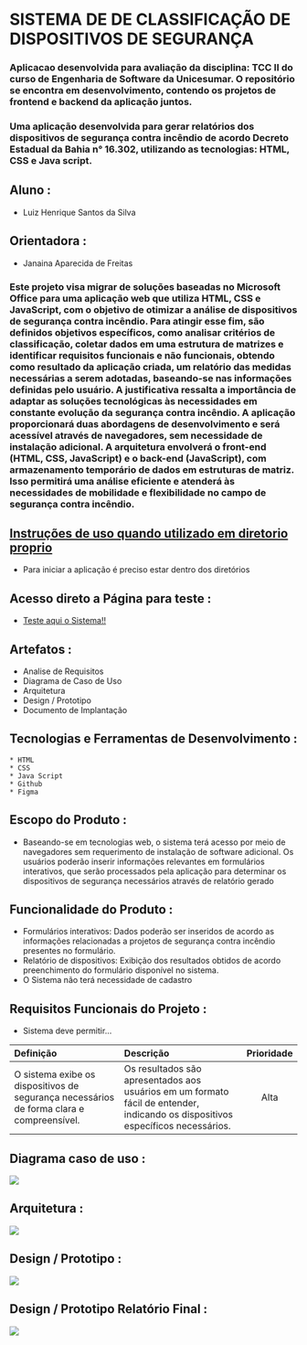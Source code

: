 # SISTEMA DE DE CLASSIFICAÇÃO DE DISPOSITIVOS DE SEGURANÇA

### Aplicacao desenvolvida para avaliação da disciplina: TCC II do curso de Engenharia de Software da Unicesumar. O repositório se encontra em desenvolvimento, contendo os projetos de frontend e backend da aplicação juntos.

### Uma aplicação desenvolvida para gerar relatórios dos dispositivos de segurança contra incêndio de acordo Decreto Estadual da Bahia n° 16.302, utilizando as tecnologias: HTML, CSS e Java script.

## Aluno :

- Luiz Henrique Santos da Silva

## Orientadora :

- Janaina Aparecida de Freitas

### Este projeto visa migrar de soluções baseadas no Microsoft Office para uma aplicação web que utiliza HTML, CSS e JavaScript, com o objetivo de otimizar a análise de dispositivos de segurança contra incêndio. Para atingir esse fim, são definidos objetivos específicos, como analisar critérios de classificação, coletar dados em uma estrutura de matrizes e identificar requisitos funcionais e não funcionais, obtendo como resultado da aplicação criada, um relatório das medidas necessárias a serem adotadas, baseando-se nas informações definidas pelo usuário. A justificativa ressalta a importância de adaptar as soluções tecnológicas às necessidades em constante evolução da segurança contra incêndio. A aplicação proporcionará duas abordagens de desenvolvimento e será acessível através de navegadores, sem necessidade de instalação adicional. A arquitetura envolverá o front-end (HTML, CSS, JavaScript) e o back-end (JavaScript), com armazenamento temporário de dados em estruturas de matriz. Isso permitirá uma análise eficiente e atenderá às necessidades de mobilidade e flexibilidade no campo de segurança contra incêndio.

## [Instruções de uso quando utilizado em diretorio proprio](https://www.youtube.com/watch?v=ohwQe9C7LXs)
  
  * Para iniciar a aplicação é preciso estar dentro dos diretórios

## Acesso direto a Página para teste :

   *  [Teste aqui o Sistema!!](https://luislhss.github.io/Sistema_Classificacao_Incendio/)
    
## Artefatos :

   *  Analise de Requisitos
   *  Diagrama de Caso de Uso
   *  Arquitetura
   *  Design / Prototipo
   *  Documento de Implantação

## Tecnologias e Ferramentas de Desenvolvimento :

    * HTML
    * CSS
    * Java Script
    * Github
    * Figma

## Escopo do Produto :

* Baseando-se em tecnologias web, o sistema terá acesso por meio de navegadores sem requerimento de instalação de software adicional. Os usuários poderão inserir informações relevantes em formulários interativos, que serão processados pela aplicação para determinar os dispositivos de segurança necessários através de relatório gerado

## Funcionalidade do Produto :

 * Formulários interativos: Dados poderão ser inseridos de acordo as informações relacionadas a projetos de segurança contra incêndio presentes no formulário.
 * Relatório de dispositivos: Exibição dos resultados obtidos de acordo preenchimento do formulário disponível no sistema.
 * O Sistema não terá necessidade de cadastro

## Requisitos Funcionais do Projeto :

  * Sistema deve permitir...

| Definição | Descrição | Prioridade |
|:---|:---|:---:|
| O sistema exibe os dispositivos de segurança necessários de forma clara e compreensível.| Os resultados são apresentados aos usuários em um formato fácil de entender, indicando os dispositivos específicos necessários.    |Alta|



## Diagrama caso de uso :

<img src="/assets/img/casodeuso.jpg">

## Arquitetura :

<img src="/assets/img/arquitetura.jpg">

## Design / Prototipo :

<img src="/assets/img/pt1.png">

## Design / Prototipo Relatório Final :

<img src="/assets/img/pt2.png">

